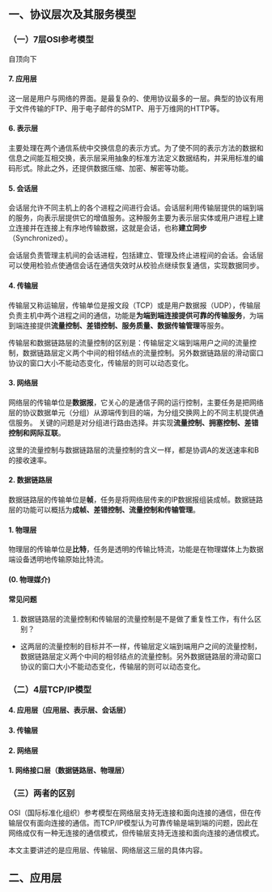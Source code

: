 ## 一、协议层次及其服务模型

### （一）7层OSI参考模型

自顶向下

#### 7. 应用层

这一层是用户与网络的界面。是最复杂的、使用协议最多的一层。典型的协议有用于文件传输的FTP、用于电子邮件的SMTP、用于万维网的HTTP等。

#### 6. 表示层

主要处理在两个通信系统中交换信息的表示方式。为了使不同的表示方法的数据和信息之间能互相交换，表示层采用抽象的标准方法定义数据结构，并采用标准的编码形式。除此之外，还提供数据压缩、加密、解密等功能。

#### 5. 会话层

会话层允许不同主机上的各个进程之间进行会话。会话层利用传输层提供的端到端的服务，向表示层提供它的增值服务。这种服务主要为表示层实体或用户进程上建立连接并在连接上有序地传输数据，这就是会话，也称**建立同步**（Synchronized）。

会话层负责管理主机间的会话进程，包括建立、管理及终止进程间的会话。会话层可以使用检验点使通信会话在通信失效时从校验点继续恢复通信，实现数据同步。

#### 4. 传输层

传输层又称运输层，传输单位是报文段（TCP）或是用户数据报（UDP），传输层负责主机中两个进程之间的通信，功能是**为端到端连接提供可靠的传输服务**，为端到端连接提供**流量控制、差错控制、服务质量、数据传输管理**等服务。

传输层和数据链路层的流量控制的区别是：传输层定义端到端用户之间的流量控制，数据链路层定义两个中间的相邻结点的流量控制。另外数据链路层的滑动窗口协议的窗口大小不能动态变化，传输层的则可以动态变化。

#### 3. 网络层

网络层的传输单位是**数据报**，它关心的是通信子网的运行控制，主要任务是把网络层的协议数据单元（分组）从源端传到目的端，为分组交换网上的不同主机提供通信服务。
关键的问题是对分组进行路由选择。并实现**流量控制、拥塞控制、差错控制和网际互联**。

这里的流量控制与数据链路层的流量控制的含义一样，都是协调A的发送速率和B的接收速率。

#### 2. 数据链路层

数据链路层的传输单位是**帧**，任务是将网络层传来的IP数据报组装成帧。数据链路层的功能可以概括为**成帧、差错控制、流量控制和传输管理**。

#### 1. 物理层

物理层的传输单位是**比特**，任务是透明的传输比特流，功能是在物理媒体上为数据端设备透明地传输原始比特流。

#### (0. 物理媒介)

#### 常见问题

1. 数据链路层的流量控制和传输层的流量控制是不是做了重复性工作，有什么区别？

  - 这两层的流量控制的目标并不一样，传输层定义端到端用户之间的流量控制，数据链路层定义两个中间的相邻结点的流量控制。另外数据链路层的滑动窗口协议的窗口大小不能动态变化，传输层的则可以动态变化。

### （二）4层TCP/IP模型

#### 4. 应用层（应用层、表示层、会话层）

#### 3. 传输层

#### 2. 网络层

#### 1. 网络接口层（数据链路层、物理层）

### （三）两者的区别

OSI（国际标准化组织）参考模型在网络层支持无连接和面向连接的通信，但在传输层仅有面向连接的通信。而TCP/IP模型认为可靠传输是端到端的问题，因此在网络成仅有一种无连接的通信模式，但传输层支持无连接和面向连接的通信模式。

本文主要讲述的是应用层、传输层、网络层这三层的具体内容。

## 二、应用层